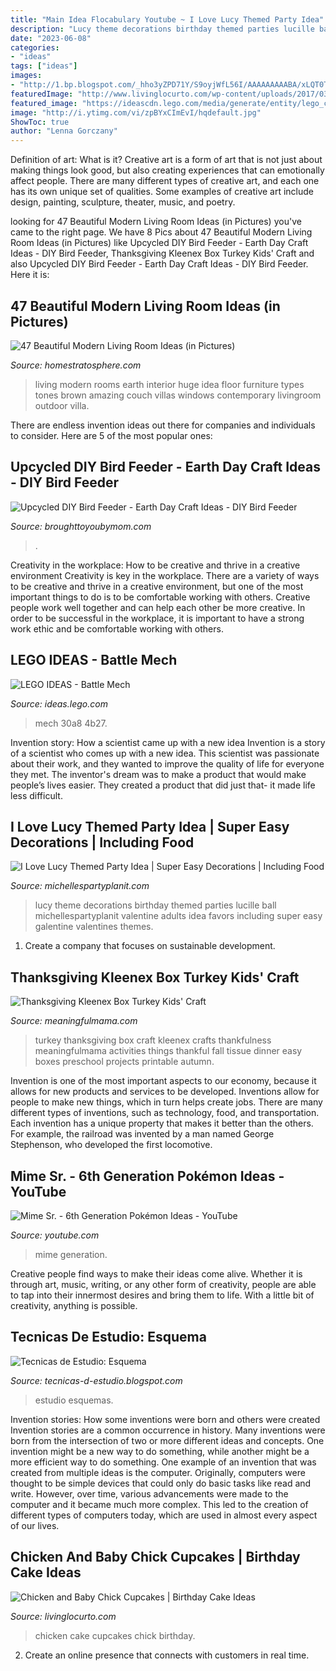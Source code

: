 ```yaml
---
title: "Main Idea Flocabulary Youtube ~ I Love Lucy Themed Party Idea"
description: "Lucy theme decorations birthday themed parties lucille ball michellespartyplanit valentine adults idea favors including super easy galentine valentines themes"
date: "2023-06-08"
categories:
- "ideas"
tags: ["ideas"]
images:
- "http://1.bp.blogspot.com/_hho3yZPD71Y/S9oyjWfL56I/AAAAAAAAABA/xLQT0T1Lqdk/w1200-h630-p-k-no-nu/esquemas.bmp"
featuredImage: "http://www.livinglocurto.com/wp-content/uploads/2017/03/Baby-Chick-Cupcakes-CHicken-cake.jpg"
featured_image: "https://ideascdn.lego.com/media/generate/entity/lego_ci/project/d20382fa-30a8-4b27-b8c9-37d3f2390efd/1/resize:1600:900"
image: "http://i.ytimg.com/vi/zpBYxCImEvI/hqdefault.jpg"
ShowToc: true
author: "Lenna Gorczany"
---
```



Definition of art: What is it?
Creative art is a form of art that is not just about making things look good, but also creating experiences that can emotionally affect people. There are many different types of creative art, and each one has its own unique set of qualities. Some examples of creative art include design, painting, sculpture, theater, music, and poetry.

	

		
looking for 47 Beautiful Modern Living Room Ideas (in Pictures) you've came to the right page. We have 8 Pics about 47 Beautiful Modern Living Room Ideas (in Pictures) like Upcycled DIY Bird Feeder - Earth Day Craft Ideas - DIY Bird Feeder, Thanksgiving Kleenex Box Turkey Kids&#039; Craft and also Upcycled DIY Bird Feeder - Earth Day Craft Ideas - DIY Bird Feeder. Here it is:
		
    
## 47 Beautiful Modern Living Room Ideas (in Pictures)

<img loading=lazy src="http://s3.amazonaws.com/homestratosphere/wp-content/uploads/2014/11/iStock_000016114833_Small.jpg" onerror="this.onerror=null;this.src='https://tse3.mm.bing.net/th?id=OIP.W7it7fc_F5nD0UxJhR2gnwHaE7&amp;pid=15.1';" alt="47 Beautiful Modern Living Room Ideas (in Pictures)">

_Source: homestratosphere.com_

>living modern rooms earth interior huge idea floor furniture types tones brown amazing couch villas windows contemporary livingroom outdoor villa. 

	

There are endless invention ideas out there for companies and individuals to consider. Here are 5 of the most popular ones:

    
## Upcycled DIY Bird Feeder - Earth Day Craft Ideas - DIY Bird Feeder

<img loading=lazy src="https://www.broughttoyoubymom.com/wp-content/uploads/2017/02/upcycle-bird-feeder-chick-fil-a-8-of-10-scaled.jpg" onerror="this.onerror=null;this.src='https://tse3.mm.bing.net/th?id=OIP.mYpyRdYzqgon93xIjrSKZQHaE5&amp;pid=15.1';" alt="Upcycled DIY Bird Feeder - Earth Day Craft Ideas - DIY Bird Feeder">

_Source: broughttoyoubymom.com_

>. 

	

Creativity in the workplace: How to be creative and thrive in a creative environment
Creativity is key in the workplace. There are a variety of ways to be creative and thrive in a creative environment, but one of the most important things to do is to be comfortable working with others. Creative people work well together and can help each other be more creative. In order to be successful in the workplace, it is important to have a strong work ethic and be comfortable working with others.

    
## LEGO IDEAS - Battle Mech

<img loading=lazy src="https://ideascdn.lego.com/media/generate/entity/lego_ci/project/d20382fa-30a8-4b27-b8c9-37d3f2390efd/1/resize:1600:900" onerror="this.onerror=null;this.src='https://tse1.mm.bing.net/th?id=OIP.j_J7u8lmpvosRzhxMk-3zQHaFj&amp;pid=15.1';" alt="LEGO IDEAS - Battle Mech">

_Source: ideas.lego.com_

>mech 30a8 4b27. 

	

Invention story: How a scientist came up with a new idea
Invention is a story of a scientist who comes up with a new idea. This scientist was passionate about their work, and they wanted to improve the quality of life for everyone they met. The inventor's dream was to make a product that would make people’s lives easier. They created a product that did just that- it made life less difficult.

    
## I Love Lucy Themed Party Idea | Super Easy Decorations | Including Food

<img loading=lazy src="https://i2.wp.com/michellespartyplanit.com/wp-content/uploads/2016/02/I-Love_Lucy-Party-12.png?fit=800%2C1200&amp;ssl=1" onerror="this.onerror=null;this.src='https://tse1.mm.bing.net/th?id=OIP.zv5Fm45qkEbcjyf67dF0mAHaLH&amp;pid=15.1';" alt="I Love Lucy Themed Party Idea | Super Easy Decorations | Including Food">

_Source: michellespartyplanit.com_

>lucy theme decorations birthday themed parties lucille ball michellespartyplanit valentine adults idea favors including super easy galentine valentines themes. 

	

1. Create a company that focuses on sustainable development.

    
## Thanksgiving Kleenex Box Turkey Kids&#039; Craft

<img loading=lazy src="https://meaningfulmama.com/wp-content/uploads/2012/11/1-thanksgiving-turkey-thankful-kleenex-box-kids-craft.jpg" onerror="this.onerror=null;this.src='https://tse4.mm.bing.net/th?id=OIP.P_8RCm55f7b66QfGFe94JgAAAA&amp;pid=15.1';" alt="Thanksgiving Kleenex Box Turkey Kids&#039; Craft">

_Source: meaningfulmama.com_

>turkey thanksgiving box craft kleenex crafts thankfulness meaningfulmama activities things thankful fall tissue dinner easy boxes preschool projects printable autumn. 

	

Invention is one of the most important aspects to our economy, because it allows for new products and services to be developed. Inventions allow for people to make new things, which in turn helps create jobs. There are many different types of inventions, such as technology, food, and transportation. Each invention has a unique property that makes it better than the others. For example, the railroad was invented by a man named George Stephenson, who developed the first locomotive.

    
## Mime Sr. - 6th Generation Pokémon Ideas - YouTube

<img loading=lazy src="http://i.ytimg.com/vi/zpBYxCImEvI/hqdefault.jpg" onerror="this.onerror=null;this.src='https://tse4.mm.bing.net/th?id=OIP.h7cuh9paacap55MaQnJ6KgHaFj&amp;pid=15.1';" alt="Mime Sr. - 6th Generation Pokémon Ideas - YouTube">

_Source: youtube.com_

>mime generation. 

	

Creative people find ways to make their ideas come alive. Whether it is through art, music, writing, or any other form of creativity, people are able to tap into their innermost desires and bring them to life. With a little bit of creativity, anything is possible.

    
## Tecnicas De Estudio: Esquema

<img loading=lazy src="http://1.bp.blogspot.com/_hho3yZPD71Y/S9oyjWfL56I/AAAAAAAAABA/xLQT0T1Lqdk/w1200-h630-p-k-no-nu/esquemas.bmp" onerror="this.onerror=null;this.src='https://tse2.mm.bing.net/th?id=OIP.1W6bV3SE-QaQgbw7x3FqRQHaD4&amp;pid=15.1';" alt="Tecnicas de Estudio: Esquema">

_Source: tecnicas-d-estudio.blogspot.com_

>estudio esquemas. 

	

Invention stories: How some inventions were born and others were created
Invention stories are a common occurrence in history. Many inventions were born from the intersection of two or more different ideas and concepts. One invention might be a new way to do something, while another might be a more efficient way to do something. 
One example of an invention that was created from multiple ideas is the computer. Originally, computers were thought to be simple devices that could only do basic tasks like read and write. However, over time, various advancements were made to the computer and it became much more complex. This led to the creation of different types of computers today, which are used in almost every aspect of our lives.

    
## Chicken And Baby Chick Cupcakes | Birthday Cake Ideas

<img loading=lazy src="http://www.livinglocurto.com/wp-content/uploads/2017/03/Baby-Chick-Cupcakes-CHicken-cake.jpg" onerror="this.onerror=null;this.src='https://tse3.mm.bing.net/th?id=OIP.gLrLJPgPRd5wMjo0CqVtYQHaFj&amp;pid=15.1';" alt="Chicken and Baby Chick Cupcakes | Birthday Cake Ideas">

_Source: livinglocurto.com_

>chicken cake cupcakes chick birthday. 

	

2. Create an online presence that connects with customers in real time.

